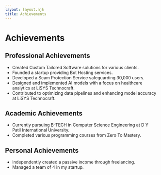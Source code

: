 ```yaml
--- 
layout: layout.njk
title: Achievements
---
```

# Achievements

## Professional Achievements
- Created Custom Tailored Software solutions for various clients.
- Founded a startup providing Bot Hosting services.
- Developed a Scam Protection Service safeguarding 30,000 users.
- Designed and implemented AI models with a focus on healthcare analytics at LiSYS Technocraft.
- Contributed to optimizing data pipelines and enhancing model accuracy at LiSYS Technocraft.

## Academic Achievements
- Currently pursuing B-TECH in Computer Science Engineering at D Y Patil International University.
- Completed various programming courses from Zero To Mastery.

## Personal Achievements
- Independently created a passive income through freelancing.
- Managed a team of 4 in my startup.